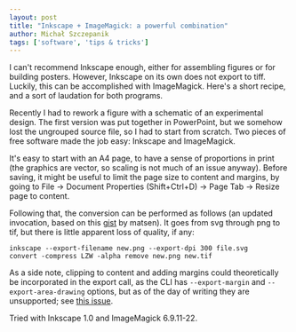 ```yaml
---
layout: post
title: "Inkscape + ImageMagick: a powerful combination"
author: Michał Szczepanik
tags: ['software', 'tips & tricks']
---
```


I can't recommend Inkscape enough, either for assembling figures or for building posters. However, Inkscape on its own does not export to tiff. Luckily, this can be accomplished with ImageMagick. Here's a short recipe, and a sort of laudation for both programs.

Recently I had to rework a figure with a schematic of an experimental design. The first version was put together in PowerPoint, but we somehow lost the ungrouped source file, so I had to start from scratch. Two pieces of free software made the job easy: Inkscape and ImageMagick.

It's easy to start with an A4 page, to have a sense of proportions in print (the graphics are vector, so scaling is not much of an issue anyway). Before saving, it might be useful to limit the page size to content and margins, by going to File → Document Properties (Shift+Ctrl+D) → Page Tab → Resize page to content.

Following that, the conversion can be performed as follows (an updated invocation, based on this [gist](https://gist.github.com/matsen/4263955) by matsen). It goes from svg through png to tif, but there is little apparent loss of quality, if any:

```
inkscape --export-filename new.png --export-dpi 300 file.svg
convert -compress LZW -alpha remove new.png new.tif
```

As a side note, clipping to content and adding margins could theoretically be incorporated in the export call, as the CLI has `--export-margin` and `--export-area-drawing` options, but as of the day of writing they are unsupported; see [this issue](https://gitlab.com/inkscape/inkscape/-/issues/1142).

Tried with Inkscape 1.0 and ImageMagick 6.9.11-22.
